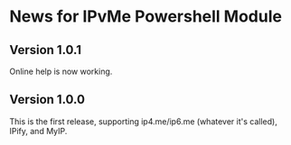 # News for IPvMe Powershell Module

## Version 1.0.1
Online help is now working.

## Version 1.0.0
This is the first release, supporting ip4.me/ip6.me (whatever it's called), IPify, and MyIP.
